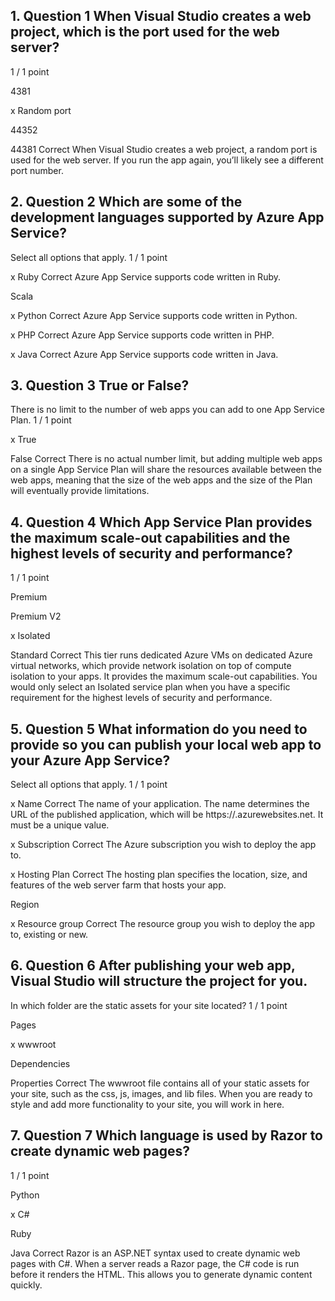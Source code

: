 

## 1. Question 1 When Visual Studio creates a web project, which is the port used for the web server?
1 / 1 point


4381


x Random port


44352


44381 
Correct
When Visual Studio creates a web project, a random port is used for the web server. If you run the app again, you’ll likely see a different port number.


## 2. Question 2 Which are some of the development languages supported by Azure App Service?

Select all options that apply.
1 / 1 point


x Ruby
Correct
Azure App Service supports code written in Ruby.


Scala


x Python
Correct
Azure App Service supports code written in Python.


x PHP
Correct
Azure App Service supports code written in PHP.


x Java
Correct
Azure App Service supports code written in Java.


## 3. Question 3 True or False?

There is no limit to the number of web apps you can add to one App Service Plan.
1 / 1 point


x True


False
Correct
There is no actual number limit, but adding multiple web apps on a single App Service Plan will share the resources available between the web apps, meaning that the size of the web apps and the size of the Plan will eventually provide limitations.




## 4. Question 4 Which App Service Plan provides the maximum scale-out capabilities and the highest levels of security and performance?
1 / 1 point


Premium


Premium V2


x Isolated


Standard
Correct
This tier runs dedicated Azure VMs on dedicated Azure virtual networks, which provide network isolation on top of compute isolation to your apps. It provides the maximum scale-out capabilities. You would only select an Isolated service plan when you have a specific requirement for the highest levels of security and performance.


## 5. Question 5 What information do you need to provide so you can publish your local web app to your Azure App Service?

Select all options that apply.
1 / 1 point


x Name
Correct
The name of your application. The name determines the URL of the published application, which will be https://<AppName>.azurewebsites.net. It must be a unique value.


x Subscription
Correct
The Azure subscription you wish to deploy the app to.


x Hosting Plan
Correct
The hosting plan specifies the location, size, and features of the web server farm that hosts your app.


Region


x Resource group
Correct
The resource group you wish to deploy the app to, existing or new.





## 6. Question 6 After publishing your web app, Visual Studio will structure the project for you.

In which folder are the static assets for your site located?
1 / 1 point


Pages


x wwwroot


Dependencies


Properties
Correct
The wwwroot file contains all of your static assets for your site, such as the css, js, images, and lib files. When you are ready to style and add more functionality to your site, you will work in here.


## 7. Question 7 Which language is used by Razor to create dynamic web pages?
1 / 1 point


Python


x C#


Ruby


Java
Correct
Razor is an ASP.NET syntax used to create dynamic web pages with C#. When a server reads a Razor page, the C# code is run before it renders the HTML. This allows you to generate dynamic content quickly.